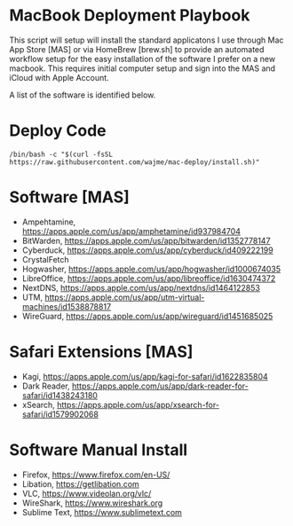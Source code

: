 # MacBook Deployment Playbook
This script will setup will install the standard applicatons I use through Mac App Store [MAS] or via HomeBrew [brew.sh] to provide an automated workflow setup for the easy installation of the software I prefer on a new macbook. This requires initial computer setup and sign into the MAS and iCloud with Apple Account.

A list of the software is identified below. 

# Deploy Code
    /bin/bash -c "$(curl -fsSL https://raw.githubusercontent.com/wajme/mac-deploy/install.sh)"

# Software [MAS]
- Ampehtamine, https://apps.apple.com/us/app/amphetamine/id937984704
- BitWarden, https://apps.apple.com/us/app/bitwarden/id1352778147
- Cyberduck, https://apps.apple.com/us/app/cyberduck/id409222199
- CrystalFetch
- Hogwasher, https://apps.apple.com/us/app/hogwasher/id1000674035
- LibreOffice, https://apps.apple.com/us/app/libreoffice/id1630474372
- NextDNS, https://apps.apple.com/us/app/nextdns/id1464122853
- UTM, https://apps.apple.com/us/app/utm-virtual-machines/id1538878817
- WireGuard, https://apps.apple.com/us/app/wireguard/id1451685025

# Safari Extensions [MAS]
- Kagi, https://apps.apple.com/us/app/kagi-for-safari/id1622835804
- Dark Reader, https://apps.apple.com/us/app/dark-reader-for-safari/id1438243180
- xSearch, https://apps.apple.com/us/app/xsearch-for-safari/id1579902068
  
# Software Manual Install
- Firefox, https://www.firefox.com/en-US/
- Libation, https://getlibation.com
- VLC, https://www.videolan.org/vlc/
- WireShark, https://www.wireshark.org
- Sublime Text, https://www.sublimetext.com
